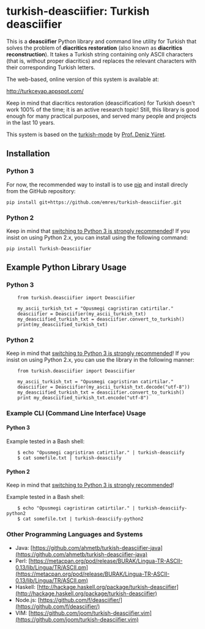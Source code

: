 
# turkish-deasciifier: Turkish deasciifier

This is a **deasciifier** Python library and command line utility for Turkish that solves the problem of **diacritics restoration** (also known as **diacritics reconstruction**). It takes a Turkish string containing only
ASCII characters (that is, without proper diacritics) and replaces the relevant characters with their corresponding
Turkish letters.

The web-based, online version of this system is available at:

http://turkceyap.appspot.com/

Keep in mind that diacritics restoration (deasciification) for Turkish doesn't work 100% of the time; it is an active research topic! Still, this library is good enough for many practical purposes, and served many people and projects in the last 10 years.

This system is based on the [turkish-mode](http://github.com/emres/turkish-mode)
by [Prof. Deniz Yüret](http://www.denizyuret.com/).

## Installation
### Python 3
For now, the recommended way to install is to use [pip](https://pypi.org/project/pip/) and install direcly from the GitHub repository:

    pip install git+https://github.com/emres/turkish-deasciifier.git
    
### Python 2
Keep in mind that [switching to Python 3 is strongly recommended](https://www.python.org/doc/sunset-python-2/)! If you insist on using Python 2.x, you can install using the following command:

    pip install Turkish-Deasciifier

## Example Python Library Usage
### Python 3

		from turkish.deasciifier import Deasciifier

		my_ascii_turkish_txt = "Opusmegi cagristiran catirtilar."
		deasciifier = Deasciifier(my_ascii_turkish_txt)
		my_deasciified_turkish_txt = deasciifier.convert_to_turkish()
		print(my_deasciified_turkish_txt)
### Python 2
Keep in mind that [switching to Python 3 is strongly recommended](https://www.python.org/doc/sunset-python-2/)! If you insist on using Python 2.x, you can use the library in the following manner: 

		from turkish.deasciifier import Deasciifier

		my_ascii_turkish_txt = "Opusmegi cagristiran catirtilar."
		deasciifier = Deasciifier(my_ascii_turkish_txt.decode("utf-8"))
		my_deasciified_turkish_txt = deasciifier.convert_to_turkish()
		print my_deasciified_turkish_txt.encode("utf-8")
		


### Example CLI (Command Line Interface) Usage
#### Python 3
Example tested in a Bash shell:

		$ echo "Opusmegi cagristiran catirtilar." | turkish-deasciify
		$ cat somefile.txt | turkish-deasciify

#### Python 2
Keep in mind that [switching to Python 3 is strongly recommended](https://www.python.org/doc/sunset-python-2/)!

Example tested in a Bash shell:

		$ echo "Opusmegi cagristiran catirtilar." | turkish-deasciify-python2
		$ cat somefile.txt | turkish-deasciify-python2

### Other Programming Languages and Systems

* Java: [https://github.com/ahmetb/turkish-deasciifier-java](https://github.com/ahmetb/turkish-deasciifier-java)
* Perl: [https://metacpan.org/pod/release/BURAK/Lingua-TR-ASCII-0.13/lib/Lingua/TR/ASCII.pm](https://metacpan.org/pod/release/BURAK/Lingua-TR-ASCII-0.13/lib/Lingua/TR/ASCII.pm)
* Haskell:  [http://hackage.haskell.org/package/turkish-deasciifier](http://hackage.haskell.org/package/turkish-deasciifier)
* Node.js: [https://github.com/f/deasciifier/](https://github.com/f/deasciifier/)
* VIM: [https://github.com/joom/turkish-deasciifier.vim](https://github.com/joom/turkish-deasciifier.vim)
